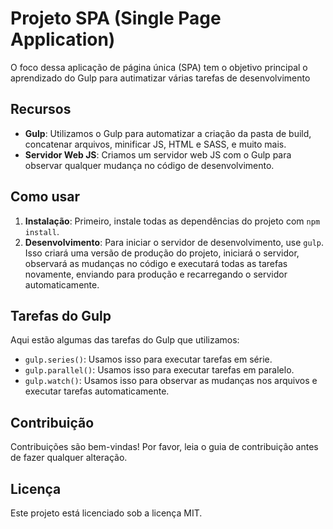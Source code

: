 # Projeto SPA (Single Page Application)

O foco dessa aplicação de página única (SPA) tem o objetivo principal o aprendizado do Gulp para autimatizar várias tarefas de desenvolvimento

## Recursos

- **Gulp**: Utilizamos o Gulp para automatizar a criação da pasta de build, concatenar arquivos, minificar JS, HTML e SASS, e muito mais.
- **Servidor Web JS**: Criamos um servidor web JS com o Gulp para observar qualquer mudança no código de desenvolvimento.

## Como usar

1. **Instalação**: Primeiro, instale todas as dependências do projeto com `npm install`.
2. **Desenvolvimento**: Para iniciar o servidor de desenvolvimento, use `gulp`. Isso criará uma versão de produção do projeto, iniciará o servidor, observará as mudanças no código e executará todas as tarefas novamente, enviando para produção e recarregando o servidor automaticamente.

## Tarefas do Gulp

Aqui estão algumas das tarefas do Gulp que utilizamos:

- `gulp.series()`: Usamos isso para executar tarefas em série.
- `gulp.parallel()`: Usamos isso para executar tarefas em paralelo.
- `gulp.watch()`: Usamos isso para observar as mudanças nos arquivos e executar tarefas automaticamente.

## Contribuição

Contribuições são bem-vindas! Por favor, leia o guia de contribuição antes de fazer qualquer alteração.

## Licença

Este projeto está licenciado sob a licença MIT.
